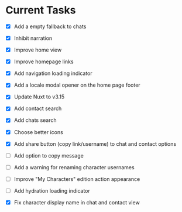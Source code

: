 # Current Tasks

- [x] Add a empty fallback to chats
- [x] Inhibit narration
- [x] Improve home view
- [x] Improve homepage links
- [x] Add navigation loading indicator
- [x] Add a locale modal opener on the home page footer
- [x] Update Nuxt to v3.15
- [x] Add contact search
- [x] Add chats search
- [x] Choose better icons
- [x] Add share button (copy link/username) to chat and contact options
- [ ] Add option to copy message
- [ ] Add a warning for renaming character usernames
- [ ] Improve "My Characters" edition action appearance
- [ ] Add hydration loading indicator

- [x] Fix character display name in chat and contact view
